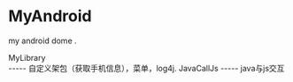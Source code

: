 # MyAndroid
my android dome .

MyLibrary   
	-----	自定义架包（获取手机信息），菜单，log4j.
JavaCallJs
	-----	java与js交互
